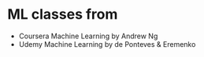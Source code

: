 # ML classes from
 - Coursera Machine Learning by Andrew Ng
 - Udemy Machine Learning by de Ponteves & Eremenko
